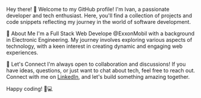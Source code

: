 Hey there! 👋
Welcome to my GitHub profile! I'm Ivan, a passionate developer and tech enthusiast. Here, you'll find a collection of projects and code snippets reflecting my journey in the world of software development.

🚀 About Me
I'm a Full Stack Web Develope @ExxonMobil with a background in Electronic Engineering. My journey involves exploring various aspects of technology, with a keen interest in creating dynamic and engaging web experiences.
<!--
🌐 Projects
Feel free to explore my repositories, where I've shared some of my work. While the projects may vary, my goal is always to learn, create, and contribute to the tech community.
-->
🤝 Let's Connect
I'm always open to collaboration and discussions! If you have ideas, questions, or just want to chat about tech, feel free to reach out. Connect with me on [LinkedIn](https://www.linkedin.com/in/ivan-rubin-dev/), and let's build something amazing together.

Happy coding! 🚀💻
<!--
**ivanrubin10/ivanrubin10** is a ✨ _special_ ✨ repository because its `README.md` (this file) appears on your GitHub profile.

Here are some ideas to get you started:

- 🔭 I’m currently working on ...
- 🌱 I’m currently learning ...
- 👯 I’m looking to collaborate on ...
- 🤔 I’m looking for help with ...
- 💬 Ask me about ...
- 📫 How to reach me: ...
- 😄 Pronouns: ...
- ⚡ Fun fact: ...
-->
